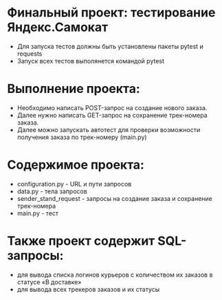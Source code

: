 ﻿#  Финальный проект: тестирование Яндекс.Самокат
- Для запуска тестов должны быть установлены пакеты pytest и requests
- Запуск всех тестов выполянется командой pytest

# Выполнение проекта:
- Необходимо написать POST-запрос на создание нового заказа.
- Далее нужно написать GET-запрос на сохранение трек-номера заказа.
- Далее можно запускать автотест для проверки возможности получения заказа по трек-номеру (main.py)

# Содержимое проекта:
- configuration.py - URL и пути запросов
- data.py - тела запросов
- sender_stand_request - запросы на создание заказа и сохранение трек-номера
- main.py - тест 

# Также проект содержит SQL-запросы:
- для вывода списка логинов курьеров с количеством их заказов в статусе «В доставке»
- для вывода всех трекеров заказов и их статусы